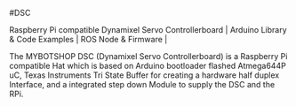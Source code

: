 #DSC

Raspberry Pi compatible Dynamixel Servo Controllerboard | Arduino Library &amp; Code Examples | ROS Node &amp; Firmware |

The MYBOTSHOP DSC (Dynamixel Servo Controllerboard) is a Raspberry Pi compatible Hat which is based on Arduino bootloader flashed Atmega644P uC, Texas Instruments Tri State Buffer for creating a hardware half duplex Interface, and a integrated step down Module to supply the DSC and the RPi.
